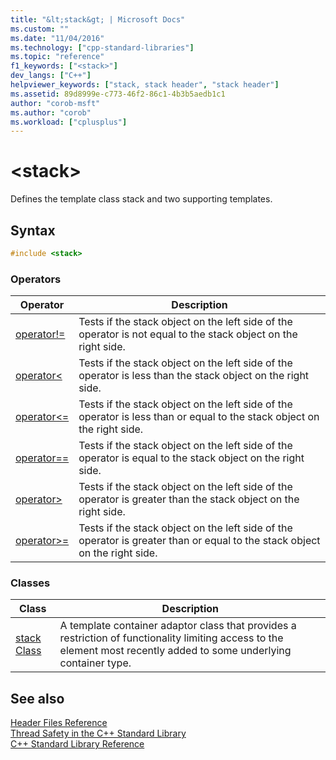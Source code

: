 ```yaml
---
title: "&lt;stack&gt; | Microsoft Docs"
ms.custom: ""
ms.date: "11/04/2016"
ms.technology: ["cpp-standard-libraries"]
ms.topic: "reference"
f1_keywords: ["<stack>"]
dev_langs: ["C++"]
helpviewer_keywords: ["stack, stack header", "stack header"]
ms.assetid: 89d8999e-c773-46f2-86c1-4b3b5aedb1c1
author: "corob-msft"
ms.author: "corob"
ms.workload: ["cplusplus"]
---
```

# &lt;stack&gt;

Defines the template class stack and two supporting templates.

## Syntax

```cpp
#include <stack>

```

### Operators

|Operator|Description|
|-|-|
|[operator!=](../standard-library/stack-operators.md#op_neq)|Tests if the stack object on the left side of the operator is not equal to the stack object on the right side.|
|[operator<](../standard-library/stack-operators.md#op_lt)|Tests if the stack object on the left side of the operator is less than the stack object on the right side.|
|[operator\<=](../standard-library/stack-operators.md#op_lt_eq)|Tests if the stack object on the left side of the operator is less than or equal to the stack object on the right side.|
|[operator==](../standard-library/stack-operators.md#op_eq_eq)|Tests if the stack object on the left side of the operator is equal to the stack object on the right side.|
|[operator>](../standard-library/stack-operators.md#op_gt)|Tests if the stack object on the left side of the operator is greater than the stack object on the right side.|
|[operator>=](../standard-library/stack-operators.md#op_gt_eq)|Tests if the stack object on the left side of the operator is greater than or equal to the stack object on the right side.|

### Classes

|Class|Description|
|-|-|
|[stack Class](../standard-library/stack-class.md)|A template container adaptor class that provides a restriction of functionality limiting access to the element most recently added to some underlying container type.|

## See also

[Header Files Reference](../standard-library/cpp-standard-library-header-files.md)<br/>
[Thread Safety in the C++ Standard Library](../standard-library/thread-safety-in-the-cpp-standard-library.md)<br/>
[C++ Standard Library Reference](../standard-library/cpp-standard-library-reference.md)<br/>
